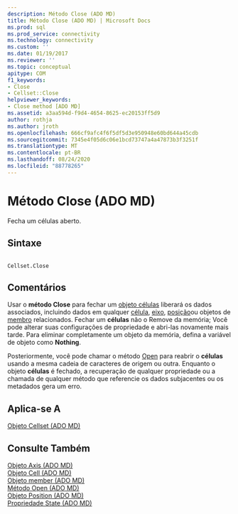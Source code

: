 ```yaml
---
description: Método Close (ADO MD)
title: Método Close (ADO MD) | Microsoft Docs
ms.prod: sql
ms.prod_service: connectivity
ms.technology: connectivity
ms.custom: ''
ms.date: 01/19/2017
ms.reviewer: ''
ms.topic: conceptual
apitype: COM
f1_keywords:
- Close
- Cellset::Close
helpviewer_keywords:
- Close method [ADO MD]
ms.assetid: a3aa594d-f9d4-4654-8625-ec20153ff5d9
author: rothja
ms.author: jroth
ms.openlocfilehash: 666cf9afc4f6f5df5d3e950948e60bd644a45cdb
ms.sourcegitcommit: 7345e4f05d6c06e1bcd73747a4a47873b3f3251f
ms.translationtype: MT
ms.contentlocale: pt-BR
ms.lasthandoff: 08/24/2020
ms.locfileid: "88778265"
---
```

# <a name="close-method-ado-md"></a>Método Close (ADO MD)
Fecha um células aberto.  
  
## <a name="syntax"></a>Sintaxe  
  
```  
  
Cellset.Close  
```  
  
## <a name="remarks"></a>Comentários  
 Usar o **método Close** para fechar um [objeto células](./cellset-object-ado-md.md) liberará os dados associados, incluindo dados em qualquer [célula](./cell-object-ado-md.md), [eixo](./axis-object-ado-md.md), [posição](./position-object-ado-md.md)ou objetos de [membro](./member-object-ado-md.md) relacionados. Fechar um **células** não o Remove da memória; Você pode alterar suas configurações de propriedade e abri-las novamente mais tarde. Para eliminar completamente um objeto da memória, defina a variável de objeto como **Nothing**.  
  
 Posteriormente, você pode chamar o método [Open](./open-method-ado-md.md) para reabrir o **células** usando a mesma cadeia de caracteres de origem ou outra. Enquanto o objeto **células** é fechado, a recuperação de qualquer propriedade ou a chamada de qualquer método que referencie os dados subjacentes ou os metadados gera um erro.  
  
## <a name="applies-to"></a>Aplica-se A  
 [Objeto Cellset (ADO MD)](./cellset-object-ado-md.md)  
  
## <a name="see-also"></a>Consulte Também  
 [Objeto Axis (ADO MD)](./axis-object-ado-md.md)   
 [Objeto Cell (ADO MD)](./cell-object-ado-md.md)   
 [Objeto member (ADO MD)](./member-object-ado-md.md)   
 [Método Open (ADO MD)](./open-method-ado-md.md)   
 [Objeto Position (ADO MD)](./position-object-ado-md.md)   
 [Propriedade State (ADO MD)](./state-property-ado-md.md)